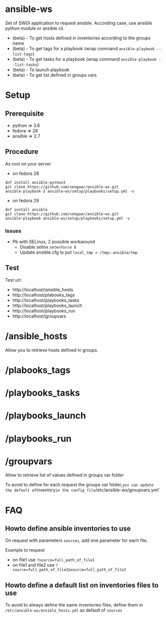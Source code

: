 # ansible-ws

Set of SWGI application to request ansible.
According case, use ansible python module or ansible cli.

* (beta) - To get hosts defined in inventories according to the groups name
* (beta) - To get tags for a playbook (wrap command `ansible-playbook --list-tags`) 
* (beta) - To get tasks for a playbook (wrap command `ansible-playbook --list-tasks`)
* (beta) - To launch playbook
* (beta) - To get list defined in groups vars

# Setup

## Prerequisite

* python => 3.6
* fedora => 28
* ansible => 2.7

## Procedure
As root on your server

* on fedora 28

~~~~
dnf install ansible-python3
git clone https://github.com/vengaar/ansible-ws.git
ansible-playbook-3 ansible-ws/setup/playbooks/setup.yml -v
~~~~

* on fedora 29
~~~~
dnf install ansible
git clone https://github.com/vengaar/ansible-ws.git
ansible-playbook ansible-ws/setup/playbooks/setup.yml -v
~~~~

### Issues

* Pb with SELinux, 2 possible workaround 
   * Disable selinx `setenforce 0`
   * Update ansible.cfg to put `local_tmp = /tmp/.ansible/tmp`

## Test
Test url:

* http://localhost/ansible_hosts
* http://localhost/plabooks_tags
* http://localhost/playbooks_tasks
* http://localhost/playbooks_launch
* http://localhost/playbooks_run
* http://localhost/groupvars

# /ansible_hosts

Allow you to retrieve hosts defined in groups.

# /plabooks_tags

# /playbooks_tasks

# /playbooks_launch

# /playbooks_run

# /groupvars

Allow to retrieve list of values defined in groups var folder

To avoid to define for each request the groups var folder,`
you can update the default of `inventory` in the config file `/etc/ansible-ws/groupvars.yml`

# FAQ

## Howto define ansible inventories to use

On request with parameters `sources`, add one parameter for each file.

Example to request

* on file1 use `?source=full_path_of_file1`
* on file1 and file2 use `?source=full_path_of_file1&source=full_path_of_file2`

## Howto define a default list on inventories files to use

To avoid to always define the same inventories files, define them in `/etc/ansible-ws/ansible_hosts.yml` as default of `sources`
